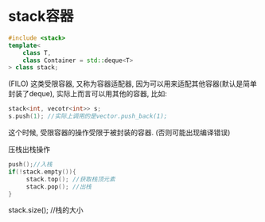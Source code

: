 # stack容器
```c++
#include <stack>
template<
    class T,
    class Container = std::deque<T>
> class stack;
```
(FILO)
这类受限容器, 又称为容器适配器, 因为可以用来适配其他容器(默认是简单封装了deque), 实际上而言可以用其他的容器,  比如:
```c++
stack<int, vecotr<int>> s;
s.push(1); //实际上调用的是vector.push_back(1);
```
这个时候, 受限容器的操作受限于被封装的容器. 
(否则可能出现编译错误)


压栈出栈操作
```c++
push();//入栈
if(!stack.empty()){
     stack.top(); //获取栈顶元素
	 stack.pop(); //出栈
}
```

stack.size(); //栈的大小


